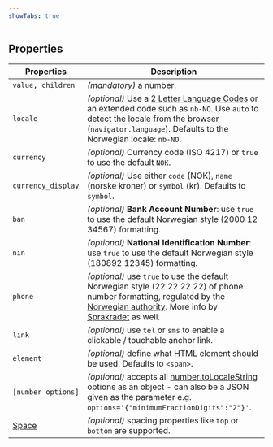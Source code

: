 ```yaml
---
showTabs: true
---
```


## Properties

| Properties                                  | Description                                                                                                                                                                                                                                                                                   |
| ------------------------------------------- | --------------------------------------------------------------------------------------------------------------------------------------------------------------------------------------------------------------------------------------------------------------------------------------------- |
| `value, children`                           | _(mandatory)_ a number.                                                                                                                                                                                                                                                                       |
| `locale`                                    | _(optional)_ Use a [2 Letter Language Codes](https://www.sitepoint.com/iso-2-letter-language-codes/) or an extended code such as `nb-NO`. Use `auto` to detect the locale from the browser (`navigator.language`). Defaults to the Norwegian locale: `nb-NO`.                                 |
| `currency`                                  | _(optional)_ Currency code (ISO 4217) or `true` to use the default `NOK`.                                                                                                                                                                                                                     |
| `currency_display`                          | _(optional)_ Use either `code` (NOK), `name` (norske kroner) or `symbol` (kr). Defaults to `symbol`.                                                                                                                                                                                          |
| `ban`                                       | _(optional)_ **Bank Account Number**: use `true` to use the default Norwegian style (2000 12 34567) formatting.                                                                                                                                                                               |
| `nin`                                       | _(optional)_ **National Identification Number**: use `true` to use the default Norwegian style (180892 12345) formatting.                                                                                                                                                                     |
| `phone`                                     | _(optional)_ use `true` to use the default Norwegian style (22 22 22 22) of phone number formatting, regulated by the [Norwegian authority](https://lovdata.no/forskrift/2004-02-16-426/§16). More info by [Sprakradet](https://www.sprakradet.no/sprakhjelp/Skriveregler/Dato/#tlf) as well. |
| `link`                                      | _(optional)_ use `tel` or `sms` to enable a clickable / touchable anchor link.                                                                                                                                                                                                                |
| `element`                                   | _(optional)_ define what HTML element should be used. Defaults to `<span>`.                                                                                                                                                                                                                   |
| `[number options]`                          | _(optional)_ accepts all [number.toLocaleString](https://developer.mozilla.org/en-US/docs/Web/JavaScript/Reference/Global_Objects/Number/toLocaleString) options as an object - can also be a JSON given as the parameter e.g. `options='{"minimumFractionDigits":"2"}'`.                     |
| [Space](/uilib/components/space/properties) | _(optional)_ spacing properties like `top` or `bottom` are supported.                                                                                                                                                                                                                         |

<!-- 40 00 00 00–49 99 99 99: 8-sifrede nummer for landmobile tjenester -->
